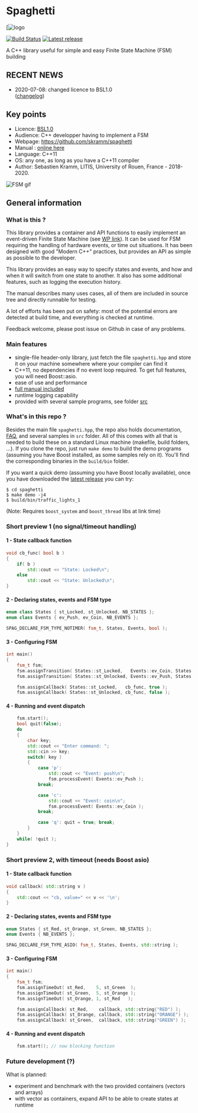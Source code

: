 # Spaghetti

[![logo](https://raw.githubusercontent.com/skramm/spaghetti/master/docs/SpagFSM_logo_200.png)

[![Build Status](https://travis-ci.org/skramm/spaghetti.svg?branch=master)](https://travis-ci.org/skramm/spaghetti)
[![Latest release](https://img.shields.io/github/v/release/skramm/spaghetti)](https://github.com/skramm/spaghetti/releases)


A C++ library useful for simple and easy Finite State Machine (FSM) building

## RECENT NEWS
 - 2020-07-08: changed licence to BSL1.0<br>
 ([changelog](docs/spaghetti_changelog.md))

## Key points
- Licence: [BSL1.0](https://www.boost.org/LICENSE_1_0.txt)
- Audience: C++ developper having to implement a FSM
- Webpage: https://github.com/skramm/spaghetti
- Manual : [online here](docs/spaghetti_manual.md)
- Language: C++11
- OS: any one, as long as you have a C++11 compiler
- Author: Sebastien Kramm, LITIS, University of Rouen, France - 2018-2020.

![FSM gif](https://github.com/skramm/spaghetti/blob/master/docs/out.gif)

## General information

### What is this ?
This library provides a container and API functions to easily implement an event-driven Finite State Machine
(see [WP link](https://en.wikipedia.org/wiki/Finite-state_machine)).
It can be used for FSM requiring the handling of hardware events, or time out situations.
It has been designed with good "Modern C++" practices, but provides an API as simple as possible to the developer.

This library provides an easy way to specify states and events, and how and when it will switch from one state to another.
It also has some additional features, such as logging the execution history.

The manual describes many uses cases, all of them are included in source tree and directly runnable for testing.

A lot of efforts has been put on safety: most of the potential errors are detected at build time, and everything is checked at runtime.

Feedback welcome, please post issue on Github in case of any problems.

### Main features

- single-file header-only library, just fetch the file `spaghetti.hpp` and store it on your machine somewhere where your compiler can find it
- C++11, no dependencies if no event loop required.
To get full features, you will need Boost::asio.
- ease of use and performance
- [full manual included](https://github.com/skramm/spaghetti/blob/master/docs/spaghetti_manual.md)
- runtime logging capability
- provided with several sample programs, see folder
[src](https://github.com/skramm/spaghetti/tree/master/src)

### What's in this repo ?

Besides the main file `spaghetti.hpp`, the repo also holds documentation, [FAQ](docs/spaghetti_faq.md), and several samples in `src` folder.
All of this comes with all that is needed to build these on a standard Linux machine (makefile, build folders, ...).
If you clone the repo, just run  `make demo` to build the demo programs (assuming you have Boost installed, as some samples rely on it).
You'll find the corresponding binaries in  the `build/bin` folder.

If you want a quick demo (assuming you have Boost locally available), once you have downloaded the [latest release](https://github.com/skramm/spaghetti/releases) you can try:
```
$ cd spaghetti
$ make demo -j4
$ build/bin/traffic_lights_1
```
(Note: Requires `boost_system` and `boost_thread` libs at link time)

### Short preview 1 (no signal/timeout handling)

#### 1 - State callback function
```C++
void cb_func( bool b )
{
	if( b )
		std::cout << "State: Locked\n";
	else
		std::cout << "State: Unlocked\n";
}
```

#### 2 - Declaring states, events and FSM type
```C++
enum class States { st_Locked, st_Unlocked, NB_STATES };
enum class Events { ev_Push, ev_Coin, NB_EVENTS };

SPAG_DECLARE_FSM_TYPE_NOTIMER( fsm_t, States, Events, bool );
```

#### 3 - Configuring FSM
```C++
int main()
{
	fsm_t fsm;
	fsm.assignTransition( States::st_Locked,   Events::ev_Coin, States::st_Unlocked );
	fsm.assignTransition( States::st_Unlocked, Events::ev_Push, States::st_Locked );

	fsm.assignCallback( States::st_Locked,   cb_func, true );
	fsm.assignCallback( States::st_Unlocked, cb_func, false );
```

#### 4 - Running and event dispatch
```C++
	fsm.start();
	bool quit(false);
	do
	{
		char key;
		std::cout << "Enter command: ";
		std::cin >> key;
		switch( key )
		{
			case 'p':
				std::cout << "Event: push\n";
				fsm.processEvent( Events::ev_Push );
			break;

			case 'c':
				std::cout << "Event: coin\n";
				fsm.processEvent( Events::ev_Coin );
			break;

			case 'q': quit = true; break;
		}
	}
	while( !quit );
}
```

### Short preview 2, with timeout (needs Boost asio)

#### 1 - State callback function
```C++
void callback( std::string v )
{
	std::cout << "cb, value=" << v << '\n';
}
```

#### 2 - Declaring states, events and FSM type
```C++
enum States { st_Red, st_Orange, st_Green, NB_STATES };
enum Events { NB_EVENTS };

SPAG_DECLARE_FSM_TYPE_ASIO( fsm_t, States, Events, std::string );
```

#### 3 - Configuring FSM
```C++
int main()
{
	fsm_t fsm;
	fsm.assignTimeOut( st_Red,    5, st_Green  );
	fsm.assignTimeOut( st_Green,  5, st_Orange );
	fsm.assignTimeOut( st_Orange, 1, st_Red   );

	fsm.assignCallback( st_Red,    callback, std::string("RED") );
	fsm.assignCallback( st_Orange, callback, std::string("ORANGE") );
	fsm.assignCallback( st_Green,  callback, std::string("GREEN") );
```

#### 4 - Running and event dispatch
```C++
	fsm.start(); // now blocking function
```


### Future development (?)

What is planned:

- experiment and benchmark with the two provided containers (vectors and arrays)
- with vector as containers, expand API to be able to create states at runtime

